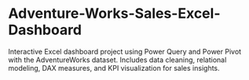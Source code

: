 # Adventure-Works-Sales-Excel-Dashboard
Interactive Excel dashboard project using Power Query and Power Pivot with the AdventureWorks dataset. Includes data cleaning, relational modeling, DAX measures, and KPI visualization for sales insights.

